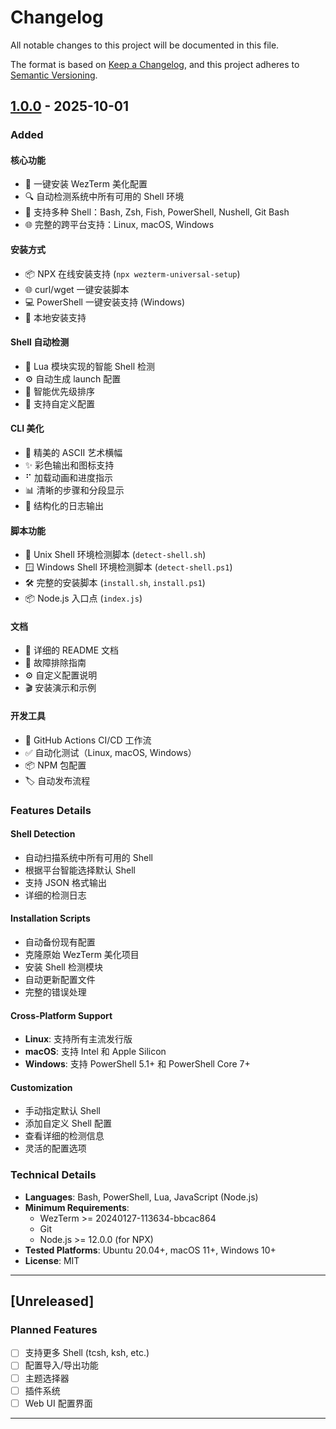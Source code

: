 # Changelog

All notable changes to this project will be documented in this file.

The format is based on [Keep a Changelog](https://keepachangelog.com/en/1.0.0/),
and this project adheres to [Semantic Versioning](https://semver.org/spec/v2.0.0.html).

## [1.0.0] - 2025-10-01

### Added

#### 核心功能
- 🚀 一键安装 WezTerm 美化配置
- 🔍 自动检测系统中所有可用的 Shell 环境
- 🐚 支持多种 Shell：Bash, Zsh, Fish, PowerShell, Nushell, Git Bash
- 🌐 完整的跨平台支持：Linux, macOS, Windows

#### 安装方式
- 📦 NPX 在线安装支持 (`npx wezterm-universal-setup`)
- 🌐 curl/wget 一键安装脚本
- 💻 PowerShell 一键安装支持 (Windows)
- 📂 本地安装支持

#### Shell 自动检测
- 🔎 Lua 模块实现的智能 Shell 检测
- ⚙️ 自动生成 launch 配置
- 🎯 智能优先级排序
- 🔧 支持自定义配置

#### CLI 美化
- 🎨 精美的 ASCII 艺术横幅
- ✨ 彩色输出和图标支持
- ⠋ 加载动画和进度指示
- 📊 清晰的步骤和分段显示
- 🎯 结构化的日志输出

#### 脚本功能
- 📜 Unix Shell 环境检测脚本 (`detect-shell.sh`)
- 🪟 Windows Shell 环境检测脚本 (`detect-shell.ps1`)
- 🛠️ 完整的安装脚本 (`install.sh`, `install.ps1`)
- 📦 Node.js 入口点 (`index.js`)

#### 文档
- 📘 详细的 README 文档
- 🐛 故障排除指南
- ⚙️ 自定义配置说明
- 🎬 安装演示和示例

#### 开发工具
- 🔄 GitHub Actions CI/CD 工作流
- ✅ 自动化测试（Linux, macOS, Windows）
- 📦 NPM 包配置
- 🏷️ 自动发布流程

### Features Details

#### Shell Detection
- 自动扫描系统中所有可用的 Shell
- 根据平台智能选择默认 Shell
- 支持 JSON 格式输出
- 详细的检测日志

#### Installation Scripts
- 自动备份现有配置
- 克隆原始 WezTerm 美化项目
- 安装 Shell 检测模块
- 自动更新配置文件
- 完整的错误处理

#### Cross-Platform Support
- **Linux**: 支持所有主流发行版
- **macOS**: 支持 Intel 和 Apple Silicon
- **Windows**: 支持 PowerShell 5.1+ 和 PowerShell Core 7+

#### Customization
- 手动指定默认 Shell
- 添加自定义 Shell 配置
- 查看详细的检测信息
- 灵活的配置选项

### Technical Details

- **Languages**: Bash, PowerShell, Lua, JavaScript (Node.js)
- **Minimum Requirements**:
  - WezTerm >= 20240127-113634-bbcac864
  - Git
  - Node.js >= 12.0.0 (for NPX)
- **Tested Platforms**: Ubuntu 20.04+, macOS 11+, Windows 10+
- **License**: MIT

---

## [Unreleased]

### Planned Features

- [ ] 支持更多 Shell (tcsh, ksh, etc.)
- [ ] 配置导入/导出功能
- [ ] 主题选择器
- [ ] 插件系统
- [ ] Web UI 配置界面

---

[1.0.0]: https://github.com/YOUR_USERNAME/wezterm-universal-setup/releases/tag/v1.0.0
